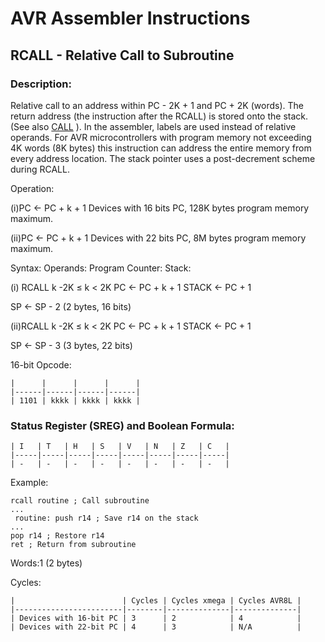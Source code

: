 AVR Assembler Instructions
==========================

RCALL - Relative Call to Subroutine
-----------------------------------

### <a href="" id="N17F61"></a> Description:

Relative call to an address within PC - 2K + 1 and PC + 2K (words). The return address (the instruction after the RCALL) is stored onto the stack. (See also <a href="avrassembler.wb_CALL.html" class="xref" title="CALL - Long Call to a Subroutine">CALL</a> ). In the assembler, labels are used instead of relative operands. For AVR microcontrollers with program memory not exceeding 4K words (8K bytes) this instruction can address the entire memory from every address location. The stack pointer uses a post-decrement scheme during RCALL.

Operation:

(i)PC ← PC + k + 1 Devices with 16 bits PC, 128K bytes program memory maximum.

(ii)PC ← PC + k + 1 Devices with 22 bits PC, 8M bytes program memory maximum.

Syntax: Operands: Program Counter: Stack:

(i) RCALL k -2K ≤ k &lt; 2K PC ← PC + k + 1 STACK ← PC + 1

SP ← SP - 2 (2 bytes, 16 bits)

(ii)RCALL k -2K ≤ k &lt; 2K PC ← PC + k + 1 STACK ← PC + 1

SP ← SP - 3 (3 bytes, 22 bits)

16-bit Opcode:

```
|      |      |      |      |
|------|------|------|------|
| 1101 | kkkk | kkkk | kkkk |
```
### <a href="" id="N17FA0"></a> Status Register (SREG) and Boolean Formula:

```
| I   | T   | H   | S   | V   | N   | Z   | C   |
|-----|-----|-----|-----|-----|-----|-----|-----|
| -   | -   | -   | -   | -   | -   | -   | -   |
```
Example:

``` programlisting
rcall routine ; Call subroutine
...
 routine: push r14 ; Save r14 on the stack
...
pop r14 ; Restore r14
ret ; Return from subroutine
```

Words:1 (2 bytes)

Cycles:

```
|                        | Cycles | Cycles xmega | Cycles AVR8L |
|------------------------|--------|--------------|--------------|
| Devices with 16-bit PC | 3      | 2            | 4            |
| Devices with 22-bit PC | 4      | 3            | N/A          |
